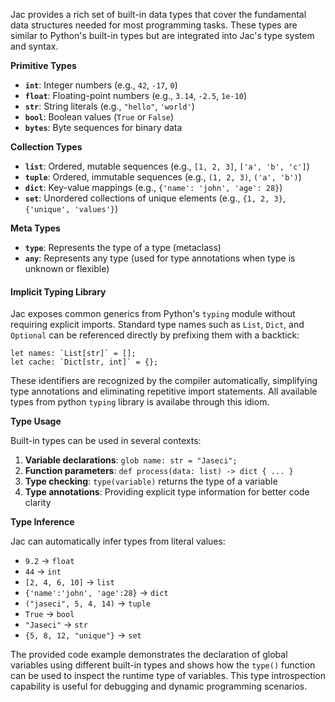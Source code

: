 Jac provides a rich set of built-in data types that cover the fundamental data structures needed for most programming tasks. These types are similar to Python's built-in types but are integrated into Jac's type system and syntax.

**Primitive Types**

- **`int`**: Integer numbers (e.g., `42`, `-17`, `0`)
- **`float`**: Floating-point numbers (e.g., `3.14`, `-2.5`, `1e-10`)
- **`str`**: String literals (e.g., `"hello"`, `'world'`)
- **`bool`**: Boolean values (`True` or `False`)
- **`bytes`**: Byte sequences for binary data

**Collection Types**

- **`list`**: Ordered, mutable sequences (e.g., `[1, 2, 3]`, `['a', 'b', 'c']`)
- **`tuple`**: Ordered, immutable sequences (e.g., `(1, 2, 3)`, `('a', 'b')`)
- **`dict`**: Key-value mappings (e.g., `{'name': 'john', 'age': 28}`)
- **`set`**: Unordered collections of unique elements (e.g., `{1, 2, 3}`, `{'unique', 'values'}`)

**Meta Types**

- **`type`**: Represents the type of a type (metaclass)
- **`any`**: Represents any type (used for type annotations when type is unknown or flexible)

#### Implicit Typing Library

Jac exposes common generics from Python's `typing` module without requiring
explicit imports.  Standard type names such as `List`, `Dict`, and `Optional`
can be referenced directly by prefixing them with a backtick:

```jac
let names: `List[str]` = [];
let cache: `Dict[str, int]` = {};
```

These identifiers are recognized by the compiler automatically, simplifying type
annotations and eliminating repetitive import statements. All available types from
python `typing` library is availabe through this idiom. 

**Type Usage**

Built-in types can be used in several contexts:

1. **Variable declarations**: `glob name: str = "Jaseci";`
2. **Function parameters**: `def process(data: list) -> dict { ... }`
3. **Type checking**: `type(variable)` returns the type of a variable
4. **Type annotations**: Providing explicit type information for better code clarity

**Type Inference**

Jac can automatically infer types from literal values:
- `9.2` → `float`
- `44` → `int`  
- `[2, 4, 6, 10]` → `list`
- `{'name':'john', 'age':28}` → `dict`
- `("jaseci", 5, 4, 14)` → `tuple`
- `True` → `bool`
- `"Jaseci"` → `str`
- `{5, 8, 12, "unique"}` → `set`

The provided code example demonstrates the declaration of global variables using different built-in types and shows how the `type()` function can be used to inspect the runtime type of variables. This type introspection capability is useful for debugging and dynamic programming scenarios.
